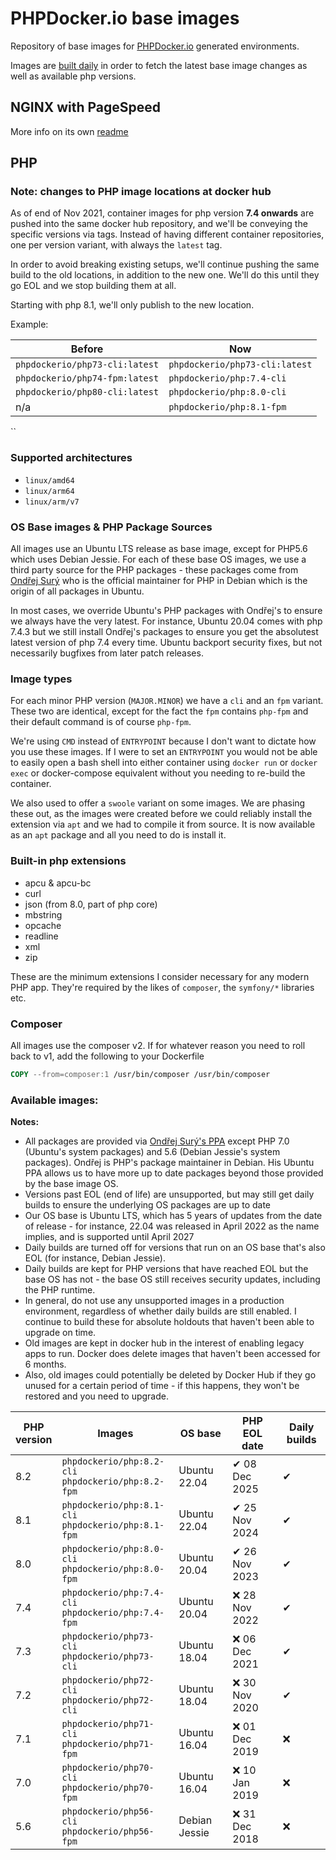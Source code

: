 # PHPDocker.io base images

Repository of base images for [PHPDocker.io](http://phpdocker.io) generated environments.

Images are [built daily](https://github.com/phpdocker-io/base-images/actions/workflows/docker-build.yaml) in order to
fetch the latest base image changes as well as available php versions.

## NGINX with PageSpeed

More info on its own [readme](nginx-pagespeed/README.md)

## PHP

### Note: changes to PHP image locations at docker hub

As of end of Nov 2021, container images for php version **7.4 onwards** are pushed into the same docker hub repository,
and we'll be conveying the specific versions via tags. Instead of having different container repositories, one per
version variant, with always the `latest` tag.

In order to avoid breaking existing setups, we'll continue pushing the same build to the old locations, in addition to
the new one. We'll do this until they go EOL and we stop building them at all.

Starting with php 8.1, we'll only publish to the new location.

Example:

| Before                         | Now                            |
|--------------------------------|--------------------------------|
| `phpdockerio/php73-cli:latest` | `phpdockerio/php73-cli:latest` |
| `phpdockerio/php74-fpm:latest` | `phpdockerio/php:7.4-cli`      |
| `phpdockerio/php80-cli:latest` | `phpdockerio/php:8.0-cli`      |
| n/a                            | `phpdockerio/php:8.1-fpm`      |

``

### Supported architectures

* `linux/amd64`
* `linux/arm64`
* `linux/arm/v7`

### OS Base images & PHP Package Sources

All images use an Ubuntu LTS release as base image, except for PHP5.6 which uses Debian Jessie. For each of these base
OS images, we use a third party source for the PHP packages - these packages come from
[Ondřej Surý](https://github.com/oerdnj/deb.sury.org) who is the official maintainer for PHP in Debian which is the
origin of all packages in Ubuntu.

In most cases, we override Ubuntu's PHP packages with Ondřej's to ensure we always have the very latest. For instance,
Ubuntu 20.04 comes with php 7.4.3 but we still install Ondřej's packages to ensure you get the absolutest latest version
of php 7.4 every time. Ubuntu backport security fixes, but not necessarily bugfixes from later patch releases.

### Image types

For each minor PHP version (`MAJOR.MINOR`) we have a `cli` and an `fpm` variant. These two are identical, except for the
fact the `fpm` contains `php-fpm` and their default command is of course `php-fpm`.

We're using `CMD` instead of `ENTRYPOINT` because I don't want to dictate how you use these images. If I were to set an
`ENTRYPOINT` you would not be able to easily open a bash shell into either container using `docker run` or `docker exec`
or docker-compose equivalent without you needing to re-build the container.

We also used to offer a `swoole` variant on some images. We are phasing these out, as the images were created before we
could reliably install the extension via `apt` and we had to compile it from source. It is now available as an
`apt` package and all you need to do is install it.

### Built-in php extensions

* apcu & apcu-bc
* curl
* json (from 8.0, part of php core)
* mbstring
* opcache
* readline
* xml
* zip

These are the minimum extensions I consider necessary for any modern PHP app. They're required by the likes
of `composer`, the `symfony/*` libraries etc.

### Composer

All images use the composer v2. If for whatever reason you need to roll back to v1, add the following to your Dockerfile

```Dockerfile
COPY --from=composer:1 /usr/bin/composer /usr/bin/composer
```

### Available images:

**Notes:**

* All packages are provided via [Ondřej Surý's PPA](https://github.com/oerdnj/deb.sury.org) except PHP 7.0 (Ubuntu's
  system packages) and 5.6 (Debian Jessie's system packages). Ondřej is PHP's package maintainer in Debian. His Ubuntu
  PPA allows us to have more up to date packages beyond those provided by the base image OS.
* Versions past EOL (end of life) are unsupported, but may still get daily builds to ensure the underlying OS packages
  are up to date
* Our OS base is Ubuntu LTS, which has 5 years of updates from the date of release - for instance, 22.04 was released in
  April 2022 as the name implies, and is supported until April 2027
* Daily builds are turned off for versions that run on an OS base that's also EOL (for instance, Debian Jessie).
* Daily builds are kept for PHP versions that have reached EOL but the base OS has not - the base OS still receives
  security updates, including the PHP runtime.
* In general, do not use any unsupported images in a production environment, regardless of whether daily builds are
  still enabled. I continue to build these for absolute holdouts that haven't been able to upgrade on time.
* Old images are kept in docker hub in the interest of enabling legacy apps to run. Docker does delete images that
  haven't been accessed for 6 months.
* Also, old images could potentially be deleted by Docker Hub if they go unused for a certain period of time - if this
  happens, they won't be restored and you need to upgrade.

| PHP <br> version | Images                                                   | OS base       | PHP EOL date  | Daily builds |
|------------------|----------------------------------------------------------|---------------|---------------|--------------|
| 8.2              | `phpdockerio/php:8.2-cli` <br> `phpdockerio/php:8.2-fpm` | Ubuntu 22.04  | ✔ 08 Dec 2025 | ✔            |
| 8.1              | `phpdockerio/php:8.1-cli` <br> `phpdockerio/php:8.1-fpm` | Ubuntu 22.04  | ✔ 25 Nov 2024 | ✔            |
| 8.0              | `phpdockerio/php:8.0-cli` <br> `phpdockerio/php:8.0-fpm` | Ubuntu 20.04  | ✔ 26 Nov 2023 | ✔            |
| 7.4              | `phpdockerio/php:7.4-cli` <br> `phpdockerio/php:7.4-fpm` | Ubuntu 20.04  | ❌ 28 Nov 2022 | ✔            |
| 7.3              | `phpdockerio/php73-cli`   <br> `phpdockerio/php73-cli`   | Ubuntu 18.04  | ❌ 06 Dec 2021 | ✔            |
| 7.2              | `phpdockerio/php72-cli`   <br> `phpdockerio/php72-cli`   | Ubuntu 18.04  | ❌ 30 Nov 2020 | ✔            |
| 7.1              | `phpdockerio/php71-cli`   <br> `phpdockerio/php71-fpm`   | Ubuntu 16.04  | ❌ 01 Dec 2019 | ❌            |
| 7.0              | `phpdockerio/php70-cli`   <br> `phpdockerio/php70-fpm`   | Ubuntu 16.04  | ❌ 10 Jan 2019 | ❌            |
| 5.6              | `phpdockerio/php56-cli`   <br> `phpdockerio/php56-fpm`   | Debian Jessie | ❌ 31 Dec 2018 | ❌            |
